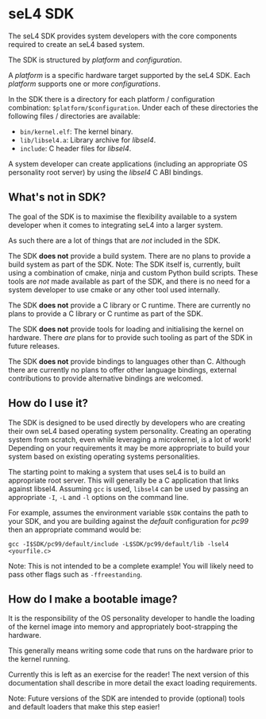 # seL4 SDK

The seL4 SDK provides system developers with the core components required to create an seL4 based system.

The SDK is structured by *platform* and *configuration*.

A *platform* is a specific hardware target supported by the seL4 SDK.
Each *platform* supports one or more *configurations*.

In the SDK there is a directory for each platform / configuration combination: `$platform/$configuration`.
Under each of these directories the following files / directories are available:

* `bin/kernel.elf`: The kernel binary.
* `lib/libsel4.a`: Library archive for *libsel4*.
* `include`: C header files for *libsel4*.

A system developer can create applications (including an appropriate OS personality root server) by using the *libsel4* C ABI bindings.

## What's not in SDK?

The goal of the SDK is to maximise the flexibility available to a system developer when it comes to integrating seL4 into a larger system.

As such there are a lot of things that are *not* included in the SDK.

The SDK **does not** provide a build system.
There are no plans to provide a build system as part of the SDK.
Note: The SDK itself is, currently, built using a combination of cmake, ninja and custom Python build scripts. These tools are *not* made available as part of the SDK, and there is no need for a system developer to use cmake or any other tool used internally.

The SDK **does not** provide a C library or C runtime.
There are currently no plans to provide a C library or C runtime as part of the SDK.

The SDK **does not** provide tools for loading and initialising the kernel on hardware.
There *are* plans for to provide such tooling as part of the SDK in future releases.

The SDK **does not** provide bindings to languages other than C.
Although there are currently no plans to offer other language bindings, external contributions to provide alternative bindings are welcomed.

## How do I use it?

The SDK is designed to be used directly by developers who are creating their own seL4 based operating system personality.
Creating an operating system from scratch, even while leveraging a microkernel, is a lot of work!
Depending on your requirements it may be more appropriate to build your system based on existing operating systems personalities.

The starting point to making a system that uses seL4 is to build an appropriate root server.
This will generally be a C application that links against libsel4.
Assuming `gcc` is used, `libsel4` can be used by passing an appropriate `-I`, `-L` and `-l` options on the command line.

For example, assumes the environment variable `$SDK` contains the path to your SDK, and you are building against the *default* configuration for *pc99* then an appropriate command would be:

    gcc -I$SDK/pc99/default/include -L$SDK/pc99/default/lib -lsel4 <yourfile.c>

Note: This is not intended to be a complete example! You will likely need to pass other flags such as `-ffreestanding`.

## How do I make a bootable image?

It is the responsibility of the OS personality developer to handle the loading of the kernel image into memory and appropriately boot-strapping the hardware.

This generally means writing some code that runs on the hardware prior to the kernel running.

Currently this is left as an exercise for the reader!
The next version of this documentation shall describe in more detail the exact loading requirements.

Note: Future versions of the SDK are intended to provide (optional) tools and default loaders that make this step easier!

